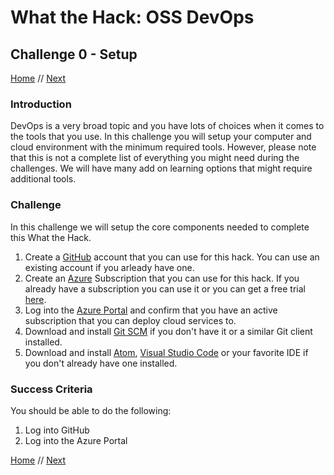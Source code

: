 # What the Hack: OSS DevOps

## Challenge 0 - Setup
[Home](../readme.md) // [Next](challenge01.md)

### Introduction

DevOps is a very broad topic and you have lots of choices when it comes to the tools that you use. In this challenge you will setup your computer and cloud environment with the minimum required tools. However, please note that this is not a complete list of everything you might need during the challenges. We will have many add on learning options that might require additional tools.

### Challenge

In this challenge we will setup the core components needed to complete this What the Hack.

1. Create a [GitHub](https://github.com) account that you can use for this hack. You can use an existing account if you arleady have one.
2. Create an [Azure](https://azure.microsoft.com/) Subscription that you can use for this hack. If you already have a subscription you can use it or you can get a free trial [here](https://azure.microsoft.com/free/).
3. Log into the [Azure Portal](https://portal.azure.com) and confirm that you have an active subscription that you can deploy cloud services to.
4. Download and install [Git SCM](https://git-scm.com/download) if you don't have it or a similar Git client installed.
5. Download and install [Atom](https://atom.io/), [Visual Studio Code](https://code.visualstudio.com) or your favorite IDE if you don't already have one installed.


### Success Criteria

You should be able to do the following:
1. Log into GitHub
2. Log into the Azure Portal

[Home](../readme.md) // [Next](challenge01.md)